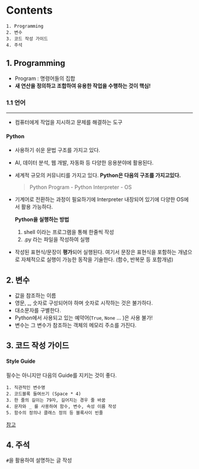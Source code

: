 # Contents
```
1. Programming
2. 변수
3. 코드 작성 가이드
4. 주석
```
## 1. Programming
- Program : 명령어들의 집합
- **새 연산을 정의하고 조합하여 유용한 작업을 수행하는 것이 핵심!**
### 1.1 언어
----
- 컴퓨터에게 작업을 지시하고 문제를 해결하는 도구
#### Python
- 사용하기 쉬운 문법 구조를 가지고 있다.
- AI, 데이터 분석, 웹 개발, 자동화 등 다양한 응용분야에 활용된다.
- 세계적 규모의 커뮤니티를 가지고 있다.
**Python은 다음의 구조를 가지고있다.**
    > Python Program - Python Interpreter - OS
- 기계어로 전환하는 과정이 필요하기에 Interpreter 내장되어 있기에 다양한 OS에서 활용 가능하다.

    **Python을 실행하는 방법**
    1. shell 이라는 프로그램을 통해 한줄씩 작성
    2. .py 라는 파일을 작성하여 실행

- 작성된 표현식/문장이 **평가**되어 실행된다. 여기서 문장은 표현식을 포함하는 개념으로 자체적으로 실행이 가능한 동작을 기술한다. (함수, 반복문 등 포함개념)

## 2. 변수
- 값을 참조하는 이름
- 영문, _, 숫자로 구성되어야 하며 숫자로 시작하는 것은 불가하다.
- 대소문자를 구별한다.
- Python에서 사용되고 있는 예약어(`True`, `None` ... )은 사용 불가!
- 변수는 그 변수가 참조하는 객체의 메모리 주소를 가진다.

## 3. 코드 작성 가이드
#### Style Guide
필수는 아니지만 다음의 Guide를 지키는 것이 좋다.
```
1. 직관적인 변수명
2. 코드블록 들여쓰기 (Space * 4)
3. 한 줄의 길이는 79자, 길어지는 경우 줄 바꿈
4. 문자와 _ 를 사용하여 함수, 변수, 속성 이름 작성
5. 함수의 정의나 클래스 정의 등 블록사이 빈줄
```

[참고](https://peps.python.org/pep-0008/)

## 4. 주석
`#`을 활용하여 설명하는 글 작성